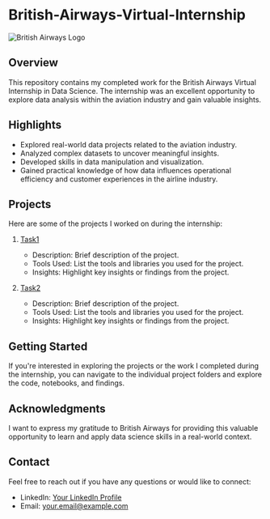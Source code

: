 # British-Airways-Virtual-Internship
![British Airways Logo](https://upload.wikimedia.org/wikipedia/it/4/42/British_Airways_Logo.svg) <!-- Add the logo image link here -->

## Overview

This repository contains my completed work for the British Airways Virtual Internship in Data Science. The internship was an excellent opportunity to explore data analysis within the aviation industry and gain valuable insights.

## Highlights

- Explored real-world data projects related to the aviation industry.
- Analyzed complex datasets to uncover meaningful insights.
- Developed skills in data manipulation and visualization.
- Gained practical knowledge of how data influences operational efficiency and customer experiences in the airline industry.

## Projects

Here are some of the projects I worked on during the internship:

1. [Task1](link_to_project_repository)
   - Description: Brief description of the project.
   - Tools Used: List the tools and libraries you used for the project.
   - Insights: Highlight key insights or findings from the project.

2. [Task2](link_to_project_repository)
   - Description: Brief description of the project.
   - Tools Used: List the tools and libraries you used for the project.
   - Insights: Highlight key insights or findings from the project.

## Getting Started

If you're interested in exploring the projects or the work I completed during the internship, you can navigate to the individual project folders and explore the code, notebooks, and findings.

## Acknowledgments

I want to express my gratitude to British Airways for providing this valuable opportunity to learn and apply data science skills in a real-world context.

## Contact

Feel free to reach out if you have any questions or would like to connect:

- LinkedIn: [Your LinkedIn Profile](link_to_linkedin_profile)
- Email: your.email@example.com
